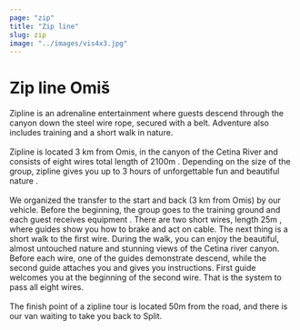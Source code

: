 ```yaml
---
page: "zip"
title: "Zip line"
slug: zip
image: "../images/vis4x3.jpg"
---
```


# Zip line Omiš

Zipline is an adrenaline entertainment where guests descend through the canyon down the steel wire rope, secured with a belt. Adventure also includes training and a short walk in nature.
<br /> <br /> 
Zipline is located 3 km from Omis, in the canyon of the Cetina River and consists of eight wires total length of 2100m . Depending on the size of the group, zipline gives you up to 3 hours of unforgettable fun and beautiful nature .
<br /> <br /> 
We organized the transfer to the start and back (3 km from Omis) by our vehicle. Before the beginning, the group goes to the training ground and each guest receives equipment . There are two short wires, length 25m , where guides show you how to brake and act on cable. The next thing is a short walk to the first wire. During the walk, you can enjoy the beautiful, almost untouched nature and stunning views of the Cetina river canyon. Before each wire, one of the guides demonstrate descend, while the second guide attaches you and gives you instructions. First guide welcomes you at the beginning of the second wire. That is the system to pass all eight wires.
<br /> <br /> 
The finish point of a zipline tour is located 50m from the road, and there is our van waiting to take you back to Split.